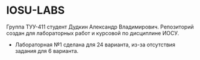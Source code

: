 # IOSU-LABS
Группа ТУУ-411 студент Дудкин Александр Владимирович. Репозиторий создан для лабораторных работ и курсовой по дисциплине ИОСУ.
 - Лабораторная №1 сделана для 24 варианта, из-за отсутствия задания для 6 варианта.
